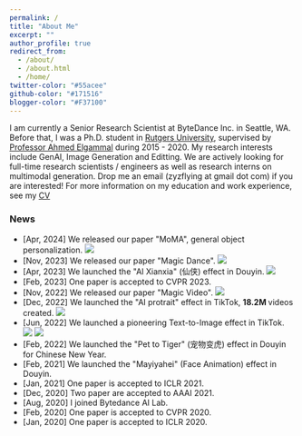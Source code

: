 ```yaml
---
permalink: /
title: "About Me"
excerpt: ""
author_profile: true
redirect_from: 
  - /about/
  - /about.html
  - /home/
twitter-color: "#55acee"
github-color: "#171516"
blogger-color: "#F37100"
---
```

I am currently a Senior Research Scientist at ByteDance Inc. in Seattle, WA. Before that, I was a Ph.D. student in [Rutgers University](http://www.rutgers.edu/), supervised by [Professor Ahmed Elgammal](https://www.cs.rutgers.edu/~elgammal/Home.html) during 2015 - 2020. My research interests include GenAI, Image Generation and Editting. We are actively looking for full-time research scientists / engineers as well as research interns on multimodal generation. Drop me an email (zyzflying at gmail dot com) if you are interested! For more information on my education and work experience, see my [CV](https://yzzhu0.github.io/cv/)


### News
- [Apr, 2024] We released our paper "MoMA", general object personalization.  <a href='https://moma-adapter.github.io/' target='_blank' class='btn btn--mcwarxiv'><img src='https://img.shields.io/badge/project_page-green?style=flat'/></a>
- [Nov, 2023] We released our paper "Magic Dance".  <a href='https://boese0601.github.io/magicdance/' target='_blank' class='btn btn--mcwarxiv'><img src='https://img.shields.io/badge/project_page-green?style=flat'/></a>
- [Apr, 2023] We launched the "AI Xianxia" (仙侠) effect in Douyin.  <a href='https://www.tiktok.com/@yoyo.0222/video/7252752485704535301' target='_blank' class='btn btn--mcwarxiv'><img src='https://img.shields.io/badge/video-black?style=flat&logo=tiktok'/></a> 
- [Feb, 2023] One paper is accepted to CVPR 2023.
- [Nov, 2022] We released our paper "Magic Video".  <a href='https://magicvideo.github.io/' target='_blank' class='btn btn--mcwarxiv'><img src='https://img.shields.io/badge/project_page-green?style=flat'/></a>
- [Dec, 2022] We launched the "AI protrait" effect in TikTok, <strong> 18.2M </strong> videos created. <a href='https://www.tiktok.com/@frenchbae_/video/7190677548706123013?q=ai%20portrait&t=1713884694240' target='_blank' class='btn btn--mcwarxiv'><img src='https://img.shields.io/badge/video-black?style=flat&logo=tiktok'/></a>   
- [Jun, 2022] We launched a pioneering Text-to-Image effect in TikTok.  <a href='https://www.theverge.com/2022/8/15/23306101/tiktok-ai-greenscreen-filter-text-to-image-mainstream' target='_blank' class='btn btn--mcwarxiv'><img src='https://img.shields.io/badge/Verge-blue?style=flat'/></a>  <a href='https://techcrunch.com/2022/08/15/tiktok-in-app-text-to-image-ai-generator/' target='_blank' class='btn btn--mcwarxiv'><img src='https://img.shields.io/badge/Techcrunch-blue?style=flat'/></a>  
- [Feb, 2022] We launched the "Pet to Tiger" (宠物变虎) effect in Douyin for Chinese New Year.
- [Feb, 2021] We launched the "Mayiyahei" (Face Animation) effect in Douyin.
- [Jan, 2021] One paper is accepted to ICLR 2021.
- [Dec, 2020] Two paper are accepted to AAAI 2021.
- [Aug, 2020] I joined Bytedance AI Lab.
- [Feb, 2020] One paper is accepted to CVPR 2020.
- [Jan, 2020] One paper is accepted to ICLR 2020.
